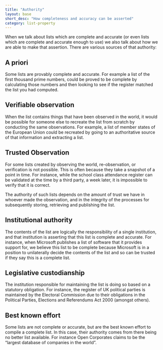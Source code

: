 ```yaml
---
title: "Authority"
layout: base
short_desc: "How completeness and accuracy can be asserted"
category: list-property
---
```



When we talk about lists which are complete and accurate (or even lists which are complete and accurate enough to use) we also talk about how we are able to make that assertion. There are various sources of that authority:

## A priori
Some lists are provably complete and accurate. For example a list of the first thousand prime numbers, could be proved to be complete by calculating those numbers and then looking to see if the register matched the list you had computed.

## Verifiable observation
When the list contains things that have been observed in the world, it would be possible for someone else to recreate the list from scratch by conducting the same observations. For example, a list of member states of the European Union could be recreated by going to an authoritative source of that information and extracting a list.

## Trusted Observation

For some lists created by observing the world, re-observation, or verification is not possible. This is often because they take a snapshot of a point in time. For instance, while the school class attendance register can be validated at the time by a third party, a week later, it is impossible to verify that it is correct.

The authority of such lists depends on the amount of trust we have in whoever made the observation, and in the integrity of the processes for subsequently storing, retrieving and publishing the list.

## Institutional authority

The contents of the list are logically the responsibility of a single institution, and that institution is asserting that this list is complete and accurate. For instance, when Microsoft publishes a list of software that it provides support for, we believe this list to be complete because Microsoft is in a position to unilaterally decide the contents of the list and so can be trusted if they say this is a complete list.

## Legislative custodianship

The institution responsible for maintaining the list is doing so based on a statutory obligation. For instance, the register of UK political parties is maintained by the Electoral Commission due to their obligations in the Political Parties, Elections and Referendums Act 2000 (amongst others).

## Best known effort

Some lists are not complete or accurate, but are the best known effort to compile a complete list. In this case, their authority comes from there being no better list available. For instance Open Corporates claims to be the “largest database of companies in the world”.
